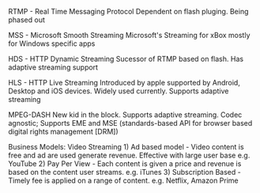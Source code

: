 RTMP - Real Time Messaging Protocol 
    Dependent on flash pluging. Being phased out

MSS - Microsoft Smooth Streaming
    Microsoft's Streaming for xBox mostly for Windows specific apps

HDS - HTTP Dynamic Streaming
    Sucessor of RTMP based on flash. Has adaptive streaming support

HLS - HTTP Live Streaming
    Introduced by apple supported by Android, Desktop and iOS devices. Widely used currently. Supports adaptive streaming

MPEG-DASH
    New kid in the block. Supports adaptive streaming. Codec agnostic; Supports EME and MSE (standards-based API for browser based digital rights management [DRM])



Business Models:
Video Streaming 
    1) Ad based model - Video content is free and ad are used generate revenue. Effective with large user base e.g. YouTube
    2) Pay Per View - Each content is given a price and revenue is based on the content user streams. e.g. iTunes
    3) Subscription Based - Timely fee is applied on a range of content. e.g. Netflix, Amazon Prime